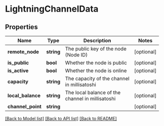 # LightningChannelData

## Properties
Name | Type | Description | Notes
------------ | ------------- | ------------- | -------------
**remote_node** | **string** | The public key of the node (Node ID) | [optional] 
**is_public** | **bool** | Whether the node is public | [optional] 
**is_active** | **bool** | Whether the node is online | [optional] 
**capacity** | **string** | The capacity of the channel in millisatoshi | [optional] 
**local_balance** | **string** | The local balance of the channel in millisatoshi | [optional] 
**channel_point** | **string** |  | [optional] 

[[Back to Model list]](../../README.md#documentation-for-models) [[Back to API list]](../../README.md#documentation-for-api-endpoints) [[Back to README]](../../README.md)

